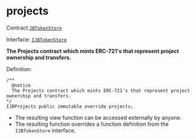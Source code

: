 # projects

Contract:[`JBTokenStore`](../)​‌

Interface: [`IJBTokenStore`](../../../interfaces/ijbtokenstore.md)

**The Projects contract which mints ERC-721's that represent project ownership and transfers.**

Definition:

```solidity
/** 
  @notice 
  The Projects contract which mints ERC-721's that represent project ownership and transfers.
*/ 
IJBProjects public immutable override projects;
```

* The resulting view function can be accessed externally by anyone.
* The resulting function overrides a function definition from the `IJBTokenStore` interface.
